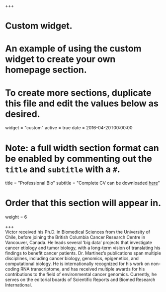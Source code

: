 +++
# Custom widget.
# An example of using the custom widget to create your own homepage section.
# To create more sections, duplicate this file and edit the values below as desired.
widget = "custom"
active = true
date = 2016-04-20T00:00:00

# Note: a full width section format can be enabled by commenting out the `title` and `subtitle` with a `#`.
title = "Professional Bio"
subtitle = "Complete CV can be downloaded [here](https://1drv.ms/w/s!AoiLqdFzpqEAgaUFAqFSx-1xq_shlQ)"

# Order that this section will appear in.
weight = 6  

+++  
Victor  received his Ph.D. in Biomedical Sciences from the University of Chile, before joining the British Columbia Cancer Research Centre in Vancouver, Canada. He leads several ‘big data’ projects that investigate cancer etiology and tumor biology, with a long-term vision of translating his findings to benefit cancer patients. Dr. Martinez’s publications span multiple disciplines, including cancer biology, genomics, epigenetics, and computational biology.  He is internationally recognized for his work on non-coding RNA transcriptome, and has received multiple awards for his contributions to the field of environmental cancer genomics.  Currently, he serves on the editorial boards of Scientific Reports and Biomed Research International.  

